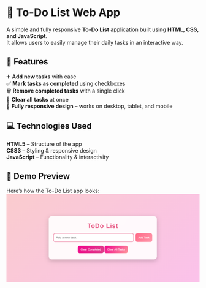# :memo: To-Do List Web App

A simple and fully responsive **To-Do List** application built using **HTML, CSS, and JavaScript**.  
It allows users to easily manage their daily tasks in an interactive way.

## :rocket: Features
:heavy_plus_sign: **Add new tasks** with ease  
:white_check_mark: **Mark tasks as completed** using checkboxes  
:wastebasket: **Remove completed tasks** with a single click  
:arrows_counterclockwise: **Clear all tasks** at once  
:iphone: **Fully responsive design** – works on desktop, tablet, and mobile  

## 💻 Technologies Used
**HTML5** – Structure of the app  
**CSS3** – Styling & responsive design  
**JavaScript** – Functionality & interactivity  

## 📸 Demo Preview
Here’s how the To-Do List app looks:
![Demo Screenshot](images/img1.png)